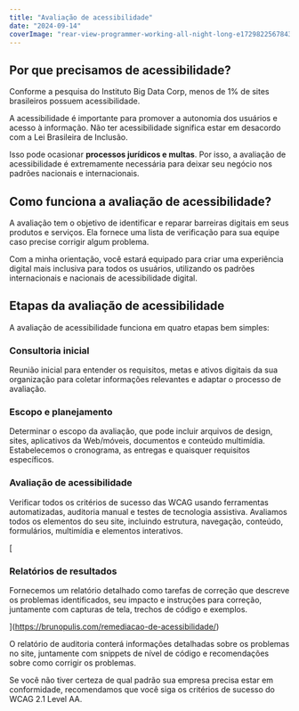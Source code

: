 ```yaml
---
title: "Avaliação de acessibilidade"
date: "2024-09-14"
coverImage: "rear-view-programmer-working-all-night-long-e1729822567843.webp"
---
```


## Por que precisamos de acessibilidade?

Conforme a pesquisa do Instituto Big Data Corp, menos de 1% de sites brasileiros possuem acessibilidade.

A acessibilidade é importante para promover a autonomia dos usuários e acesso à informação. Não ter acessibilidade significa estar em desacordo com a Lei Brasileira de Inclusão.

Isso pode ocasionar **processos jurídicos e multas**. Por isso, a avaliação de acessibilidade é extremamente necessária para deixar seu negócio nos padrões nacionais e internacionais.

## Como funciona a avaliação de acessibilidade?

A avaliação tem o objetivo de identificar e reparar barreiras digitais em seus produtos e serviços. Ela fornece uma lista de verificação para sua equipe caso precise corrigir algum problema.

Com a minha orientação, você estará equipado para criar uma experiência digital mais inclusiva para todos os usuários, utilizando os padrões internacionais e nacionais de acessibilidade digital.

## Etapas da avaliação de acessibilidade

A avaliação de acessibilidade funciona em quatro etapas bem simples:

### Consultoria inicial

Reunião inicial para entender os requisitos, metas e ativos digitais da sua organização para coletar informações relevantes e adaptar o processo de avaliação.

### Escopo e planejamento

Determinar o escopo da avaliação, que pode incluir arquivos de design, sites, aplicativos da Web/móveis, documentos e conteúdo multimídia. Estabelecemos o cronograma, as entregas e quaisquer requisitos específicos.

### **Avaliação de acessibilidade**

Verificar todos os critérios de sucesso das WCAG usando ferramentas automatizadas, auditoria manual e testes de tecnologia assistiva. Avaliamos todos os elementos do seu site, incluindo estrutura, navegação, conteúdo, formulários, multimídia e elementos interativos.

[

### **Relatórios de resultados**

Fornecemos um relatório detalhado como tarefas de correção que descreve os problemas identificados, seu impacto e instruções para correção, juntamente com capturas de tela, trechos de código e exemplos.



](https://brunopulis.com/remediacao-de-acessibilidade/)

O relatório de auditoria conterá informações detalhadas sobre os problemas no site, juntamente com snippets de nível de código e recomendações sobre como corrigir os problemas.

Se você não tiver certeza de qual padrão sua empresa precisa estar em conformidade, recomendamos que você siga os critérios de sucesso do WCAG 2.1 Level AA.
